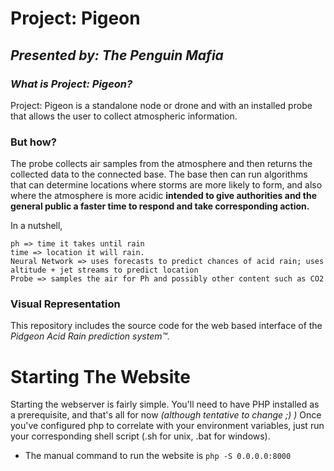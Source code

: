# Project: Pigeon
## *Presented by: The Penguin Mafia* 
### ***What is Project: Pigeon?***

Project: Pigeon is a standalone node or drone and with an installed probe that allows the user to collect atmospheric information. 

### But how?

The probe collects air samples from the atmosphere and then returns the collected data to the connected base. The base then can run algorithms that can determine locations where storms are more likely to form, and also where the atmosphere is more acidic **intended to give authorities and the general public a faster time to respond and take corresponding action.**

In a nutshell,
```
ph => time it takes until rain
time => location it will rain. 
Neural Network => uses forecasts to predict chances of acid rain; uses altitude + jet streams to predict location
Probe => samples the air for Ph and possibly other content such as CO2
```


### Visual Representation

This repository includes the source code for the web based interface of the *Pidgeon Acid Rain prediction system™.*

# Starting The Website
Starting the webserver is fairly simple. You'll need to have PHP installed as a prerequisite, and that's all for now *(although tentative to change ;) )*
Once you've configured php to correlate with your environment variables, just run your corresponding shell script (.sh for unix, .bat for windows).
* The manual command to run the website is
`` php -S 0.0.0.0:8000 ``

